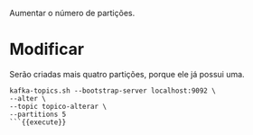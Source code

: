 Aumentar o número de partições.

# Modificar

Serão criadas mais quatro partições, porque ele já possui uma.

```
kafka-topics.sh --bootstrap-server localhost:9092 \
--alter \
--topic topico-alterar \
--partitions 5
```{{execute}}
